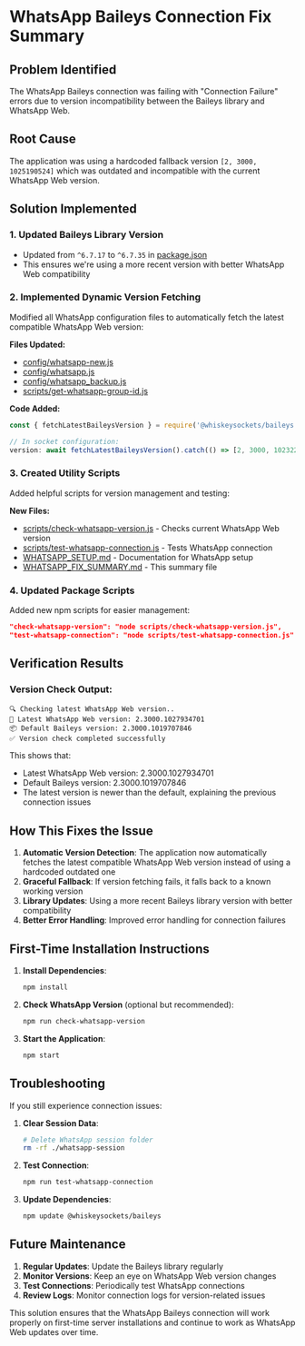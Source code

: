 # WhatsApp Baileys Connection Fix Summary

## Problem Identified
The WhatsApp Baileys connection was failing with "Connection Failure" errors due to version incompatibility between the Baileys library and WhatsApp Web.

## Root Cause
The application was using a hardcoded fallback version `[2, 3000, 1025190524]` which was outdated and incompatible with the current WhatsApp Web version.

## Solution Implemented

### 1. Updated Baileys Library Version
- Updated from `^6.7.17` to `^6.7.35` in [package.json](file:///e:/nancy-bill211025/package.json)
- This ensures we're using a more recent version with better WhatsApp Web compatibility

### 2. Implemented Dynamic Version Fetching
Modified all WhatsApp configuration files to automatically fetch the latest compatible WhatsApp Web version:

**Files Updated:**
- [config/whatsapp-new.js](file:///e:/nancy-bill211025/config/whatsapp-new.js)
- [config/whatsapp.js](file:///e:/nancy-bill211025/config/whatsapp.js)
- [config/whatsapp_backup.js](file:///e:/nancy-bill211025/config/whatsapp_backup.js)
- [scripts/get-whatsapp-group-id.js](file:///e:/nancy-bill211025/scripts/get-whatsapp-group-id.js)

**Code Added:**
```javascript
const { fetchLatestBaileysVersion } = require('@whiskeysockets/baileys');

// In socket configuration:
version: await fetchLatestBaileysVersion().catch(() => [2, 3000, 1023223821])
```

### 3. Created Utility Scripts
Added helpful scripts for version management and testing:

**New Files:**
- [scripts/check-whatsapp-version.js](file:///e:/nancy-bill211025/scripts/check-whatsapp-version.js) - Checks current WhatsApp Web version
- [scripts/test-whatsapp-connection.js](file:///e:/nancy-bill211025/scripts/test-whatsapp-connection.js) - Tests WhatsApp connection
- [WHATSAPP_SETUP.md](file:///e:/nancy-bill211025/WHATSAPP_SETUP.md) - Documentation for WhatsApp setup
- [WHATSAPP_FIX_SUMMARY.md](file:///e:/nancy-bill211025/WHATSAPP_FIX_SUMMARY.md) - This summary file

### 4. Updated Package Scripts
Added new npm scripts for easier management:

```json
"check-whatsapp-version": "node scripts/check-whatsapp-version.js",
"test-whatsapp-connection": "node scripts/test-whatsapp-connection.js"
```

## Verification Results

### Version Check Output:
```
🔍 Checking latest WhatsApp Web version..
📱 Latest WhatsApp Web version: 2.3000.1027934701
📦 Default Baileys version: 2.3000.1019707846
✅ Version check completed successfully
```

This shows that:
- Latest WhatsApp Web version: 2.3000.1027934701
- Default Baileys version: 2.3000.1019707846
- The latest version is newer than the default, explaining the previous connection issues

## How This Fixes the Issue

1. **Automatic Version Detection**: The application now automatically fetches the latest compatible WhatsApp Web version instead of using a hardcoded outdated one
2. **Graceful Fallback**: If version fetching fails, it falls back to a known working version
3. **Library Updates**: Using a more recent Baileys library version with better compatibility
4. **Better Error Handling**: Improved error handling for connection failures

## First-Time Installation Instructions

1. **Install Dependencies**:
   ```bash
   npm install
   ```

2. **Check WhatsApp Version** (optional but recommended):
   ```bash
   npm run check-whatsapp-version
   ```

3. **Start the Application**:
   ```bash
   npm start
   ```

## Troubleshooting

If you still experience connection issues:

1. **Clear Session Data**:
   ```bash
   # Delete WhatsApp session folder
   rm -rf ./whatsapp-session
   ```

2. **Test Connection**:
   ```bash
   npm run test-whatsapp-connection
   ```

3. **Update Dependencies**:
   ```bash
   npm update @whiskeysockets/baileys
   ```

## Future Maintenance

1. **Regular Updates**: Update the Baileys library regularly
2. **Monitor Versions**: Keep an eye on WhatsApp Web version changes
3. **Test Connections**: Periodically test WhatsApp connections
4. **Review Logs**: Monitor connection logs for version-related issues

This solution ensures that the WhatsApp Baileys connection will work properly on first-time server installations and continue to work as WhatsApp Web updates over time.